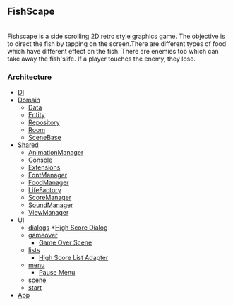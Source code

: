 ## FishScape

<br>
Fishscape is a side scrolling 2D retro style graphics game. The objective is to direct the fish
by tapping on the screen.There are different types of food which have different effect on the fish.
There are enemies too which can take away the fish'slife. If a player touches the enemy, they lose.

<br>

### Architecture

* [DI](#di)
* [Domain](#domain)
  * [Data](#data)
  * [Entity](#entity)
  * [Repository](#repository)
  * [Room](#room)
  * [SceneBase](#scenebase)
* [Shared](#shared)
  * [AnimationManager](#animationmanager)
  * [Console](#console)
  * [Extensions](#extenstions)
  * [FontManager](#fontmanager)
  * [FoodManager](#foodmanager)
  * [LifeFactory](#lifefactory)
  * [ScoreManager](#scoremanager)
  * [SoundManager](#soundmanager)
  * [ViewManager](#viewmanager)
* [UI](#ui)
  * [dialogs](#dialogs)
    *[High Score Dialog](#highScoreDialog)
  * [gameover](#gameover)
    * [Game Over Scene](#GameOverScene)
  * [lists](#list)
    * [High Score List Adapter](#HighScoreListAdapter)
  * [menu](#menu)
    * [Pause Menu](#pauseMenu)
  * [scene](#scene)
  * [start](#start)
* [App](#app)
